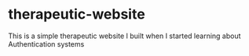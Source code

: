# therapeutic-website
This is a simple therapeutic website I built when I started learning about Authentication systems
